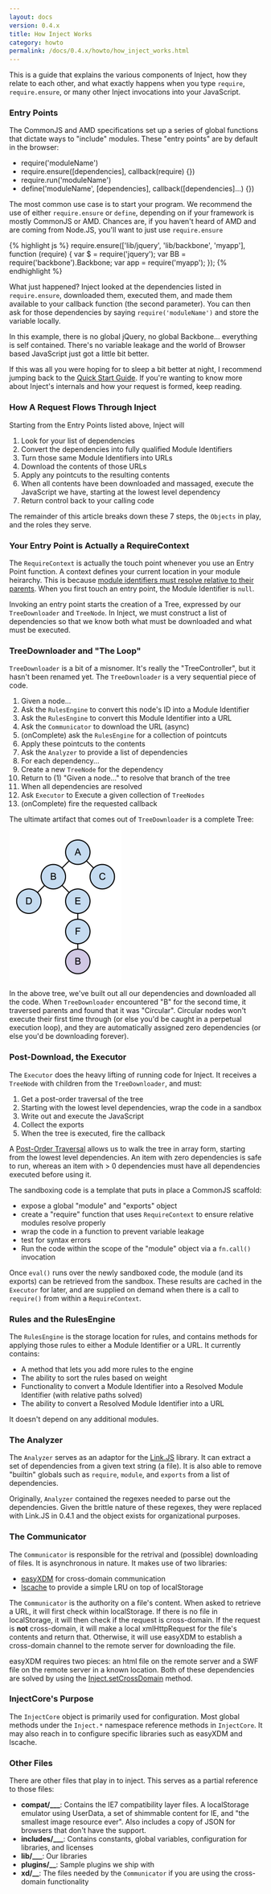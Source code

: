 ```yaml
---
layout: docs
version: 0.4.x
title: How Inject Works
category: howto
permalink: /docs/0.4.x/howto/how_inject_works.html
---
```


This is a guide that explains the various components of Inject, how they relate to each other, and what exactly happens when you type `require`, `require.ensure`, or many other Inject invocations into your JavaScript.

### Entry Points

The CommonJS and AMD specifications set up a series of global functions that dictate ways to "include" modules. These "entry points" are by default in the browser:

* require('moduleName')
* require.ensure([dependencies], callback(require) {})
* require.run('moduleName')
* define('moduleName', [dependencies], callback([dependencies]...) {})

The most common use case is to start your program. We recommend the use of either `require.ensure` or `define`, depending on if your framework is mostly CommonJS or AMD. Chances are, if you haven't heard of AMD and are coming from Node.JS, you'll want to just use `require.ensure`

{% highlight js %}
require.ensure(['lib/jquery', 'lib/backbone', 'myapp'], function (require) {
  var $ = require('jquery');
  var BB = require('backbone').Backbone;
  var app = require('myapp');
});
{% endhighlight %}

What just happened? Inject looked at the dependencies listed in `require.ensure`, downloaded them, executed them, and made them available to your callback function (the second parameter). You can then ask for those dependencies by saying `require('moduleName')` and store the variable locally.

In this example, there is no global jQuery, no global Backbone... everything is self contained. There's no variable leakage and the world of Browser based JavaScript just got a little bit better.

If this was all you were hoping for to sleep a bit better at night, I recommend jumping back to the [Quick Start Guide](/docs/0.4.x/howto/quick_start.html). If you're wanting to know more about Inject's internals and how your request is formed, keep reading.

### How A Request Flows Through Inject

Starting from the Entry Points listed above, Inject will

1. Look for your list of dependencies
2. Convert the dependencies into fully qualified Module Identifiers
3. Turn those same Module Identifiers into URLs
4. Download the contents of those URLs
5. Apply any pointcuts to the resulting contents
6. When all contents have been downloaded and massaged, execute the JavaScript we have, starting at the lowest level dependency
7. Return control back to your calling code

The remainder of this article breaks down these 7 steps, the `Objects` in play, and the roles they serve.

### Your Entry Point is Actually a RequireContext

The `RequireContext` is actually the touch point whenever you use an Entry Point function. A context defines your current location in your module heirarchy. This is because [module identifiers must resolve relative to their parents](/docs/0.4.x/howto/resolve_modules.html). When you first touch an entry point, the Module Identifier is `null`.

Invoking an entry point starts the creation of a Tree, expressed by our `TreeDownloader` and `TreeNode`. In Inject, we must construct a list of dependencies so that we know both what must be downloaded and what must be executed.

### TreeDownloader and "The Loop"

`TreeDownloader` is a bit of a misnomer. It's really the "TreeController", but it hasn't been renamed yet. The `TreeDownloader` is a very sequential piece of code.

1. Given a node...
2. Ask the `RulesEngine` to convert this node's ID into a Module Identifier
3. Ask the `RulesEngine` to convert this Module Identifier into a URL
4. Ask the `Communicator` to download the URL (async)
5. (onComplete) ask the `RulesEngine` for a collection of pointcuts
6. Apply these pointcuts to the contents
7. Ask the `Analyzer` to provide a list of dependencies
8. For each dependency...
  1. Create a new `TreeNode` for the dependency
  2. Return to (1) "Given a node..." to resolve that branch of the tree
9. When all dependencies are resolved
10. Ask `Executor` to Execute a given collection of `TreeNodes`
11. (onComplete) fire the requested callback

The ultimate artifact that comes out of `TreeDownloader` is a complete Tree:

![A Dependency Tree](/assets/images/docs/howto/how_inject_works/tree.png "A Dependency Tree")

In the above tree, we've built out all our dependencies and downloaded all the code. When `TreeDownloader` encountered "B" for the second time, it traversed parents and found that it was "Circular". Circular nodes won't execute their first time through (or else you'd be caught in a perpetual execution loop), and they are automatically assigned zero dependencies (or else you'd be downloading forever).

### Post-Download, the Executor

The `Executor` does the heavy lifting of running code for Inject. It receives a `TreeNode` with children from the `TreeDownloader`, and must:

1. Get a post-order traversal of the tree
2. Starting with the lowest level dependencies, wrap the code in a sandbox
3. Write out and execute the JavaScript
4. Collect the exports
5. When the tree is executed, fire the callback

A [Post-Order Traversal](http://en.wikipedia.org/wiki/Tree_traversal#Example) allows us to walk the tree in array form, starting from the lowest level dependencies. An item with zero dependencies is safe to run, whereas an item with &gt; 0 dependencies must have all dependencies executed before using it.

The sandboxing code is a template that puts in place a CommonJS scaffold:

* expose a global "module" and "exports" object
* create a "require" function that uses `RequireContext` to ensure relative modules resolve properly
* wrap the code in a function to prevent variable leakage
* test for syntax errors
* Run the code within the scope of the "module" object via a `fn.call()` invocation

Once `eval()` runs over the newly sandboxed code, the module (and its exports) can be retrieved from the sandbox. These results are cached in the `Executor` for later, and are supplied on demand when there is a call to `require()` from within a `RequireContext`.

### Rules and the RulesEngine

The `RulesEngine` is the storage location for rules, and contains methods for applying those rules to either a Module Identifier or a URL. It currently contains:

* A method that lets you add more rules to the engine
* The ability to sort the rules based on weight
* Functionality to convert a Module Identifier into a Resolved Module Identifier (with relative paths solved)
* The ability to convert a Resolved Module Identifier into a URL

It doesn't depend on any additional modules.

### The Analyzer

The `Analyzer` serves as an adaptor for the [Link.JS](https://github.com/calyptus/link.js) library. It can extract a set of dependencies from a given text string (a file). It is also able to remove "builtin" globals such as `require`, `module`, and `exports` from a list of dependencies.

Originally, `Analyzer` contained the regexes needed to parse out the dependencies. Given the brittle nature of these regexes, they were replaced with Link.JS in 0.4.1 and the object exists for organizational purposes.

### The Communicator

The `Communicator` is responsible for the retrival and (possible) downloading of files. It is asynchronous in nature. It makes use of two libraries:

* [easyXDM](http://easyxdm.net/) for cross-domain communication
* [lscache](https://github.com/pamelafox/lscache) to provide a simple LRU on top of localStorage

The `Communicator` is the authority on a file's content. When asked to retrieve a URL, it will first check within localStorage. If there is no file in localStorage, it will then check if the request is cross-domain. If the request is **not** cross-domain, it will make a local xmlHttpRequest for the file's contents and return that. Otherwise, it will use easyXDM to establish a cross-domain channel to the remote server for downloading the file.

easyXDM requires two pieces: an html file on the remote server and a SWF file on the remote server in a known location. Both of these dependencies are solved by using the [Inject.setCrossDomain](/docs/0.4.x/api/inject.setcrossdomain.html) method.

### InjectCore's Purpose

The `InjectCore` object is primarily used for configuration. Most global methods under the `Inject.*` namespace reference methods in `InjectCore`. It may also reach in to configure specific libraries such as easyXDM and lscache.

### Other Files

There are other files that play in to inject. This serves as a partial reference to those files:

* **compat/___**: Contains the IE7 compatibility layer files. A localStorage emulator using UserData, a set of shimmable content for IE, and "the smallest image resource ever". Also includes a copy of JSON for browsers that don't have the support.
* **includes/___**: Contains constants, global variables, configuration for libraries, and licenses
* **lib/___**: Our libraries
* **plugins/__**: Sample plugins we ship with
* **xd/__**: The files needed by the `Communicator` if you are using the cross-domain functionality